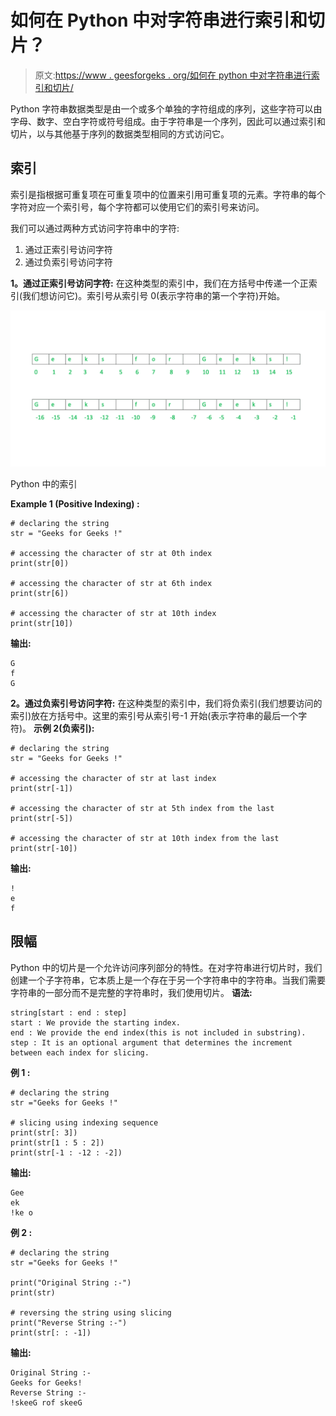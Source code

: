 # 如何在 Python 中对字符串进行索引和切片？

> 原文:[https://www . geesforgeks . org/如何在 python 中对字符串进行索引和切片/](https://www.geeksforgeeks.org/how-to-index-and-slice-strings-in-python/)

Python 字符串数据类型是由一个或多个单独的字符组成的序列，这些字符可以由字母、数字、空白字符或符号组成。由于字符串是一个序列，因此可以通过索引和切片，以与其他基于序列的数据类型相同的方式访问它。

## 索引

索引是指根据可重复项在可重复项中的位置来引用可重复项的元素。字符串的每个字符对应一个索引号，每个字符都可以使用它们的索引号来访问。

我们可以通过两种方式访问字符串中的字符:

1.  通过正索引号访问字符
2.  通过负索引号访问字符

**1。通过正索引号访问字符:**
在这种类型的索引中，我们在方括号中传递一个正索引(我们想访问它)。索引号从索引号 0(表示字符串的第一个字符)开始。

![](img/d235dffa9a0c16c321fa76f70fcaccc7.png)

Python 中的索引

**Example 1 (Positive Indexing) :**

```
# declaring the string
str = "Geeks for Geeks !"

# accessing the character of str at 0th index
print(str[0])

# accessing the character of str at 6th index
print(str[6])

# accessing the character of str at 10th index
print(str[10])
```

**输出:**

```
G
f
G

```

**2。通过负索引号访问字符:**
在这种类型的索引中，我们将负索引(我们想要访问的索引)放在方括号中。这里的索引号从索引号-1 开始(表示字符串的最后一个字符)。
**示例 2(负索引):**

```
# declaring the string
str = "Geeks for Geeks !"

# accessing the character of str at last index
print(str[-1])

# accessing the character of str at 5th index from the last
print(str[-5])

# accessing the character of str at 10th index from the last
print(str[-10])
```

**输出:**

```
!
e
f
```

## 限幅

Python 中的切片是一个允许访问序列部分的特性。在对字符串进行切片时，我们创建一个子字符串，它本质上是一个存在于另一个字符串中的字符串。当我们需要字符串的一部分而不是完整的字符串时，我们使用切片。
**语法:**

```
string[start : end : step]
start : We provide the starting index.
end : We provide the end index(this is not included in substring).
step : It is an optional argument that determines the increment between each index for slicing.

```

**例 1 :**

```
# declaring the string
str ="Geeks for Geeks !"

# slicing using indexing sequence 
print(str[: 3]) 
print(str[1 : 5 : 2]) 
print(str[-1 : -12 : -2])
```

**输出:**

```
Gee
ek
!ke o
```

**例 2 :**

```
# declaring the string
str ="Geeks for Geeks !"

print("Original String :-")
print(str)

# reversing the string using slicing
print("Reverse String :-") 
print(str[: : -1]) 
```

**输出:**

```
Original String :-
Geeks for Geeks!
Reverse String :-
!skeeG rof skeeG
```